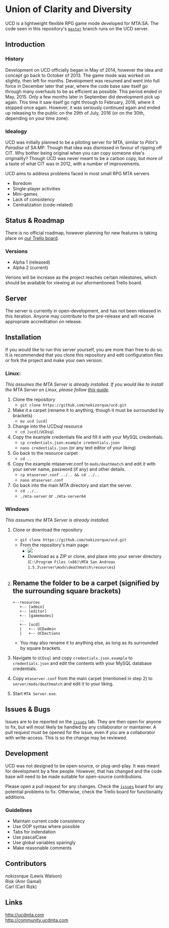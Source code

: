 # Union of Clarity and Diversity
UCD is a lightweight flexible RPG game mode developed for MTA:SA. The code seen in this repository's [`master`](/nokizorque/ucd/tree/master) branch runs on the UCD server.

## Introduction
### History
Development on UCD officially began in May of 2014, however the idea and concept go back to October of 2013. The game mode was worked on slightly, then left for months. Development was resumed and went into full force in December later that year, where the code base saw itself go through many overhauls to be as efficient as possible. This period ended in May, 2015. Only a few months later in September did development pick up again. This time it saw itself go right through to February, 2016, where it stopped once again. However, it was seriously continued again and ended up releasing to the public on the 29th of July, 2016 (or on the 30th, depending on your time zone).

### Idealogy
UCD was initially planned to be a piloting server for MTA, similar to *Pilot's Paradise* of SA:MP. Though that idea was dismissed in favour of ripping off CIT. Why bother being original when you can copy someone else's originality? Though UCD was never meant to be a carbon copy, but more of a taste of what CIT was in 2012, with a number of improvements.

UCD aims to address problems faced in most small RPG MTA servers
- Boredom
- Single-player activities
- Mini-games
- Lack of consistency
- Centralization (code-related)

## Status & Roadmap
There is no official roadmap, however planning for new features is taking place on [our Trello board](https://trello.com/b/9SGcbZVY/ucd).
### Versions
- Alpha 1 (released)
- Alpha 2 (current)

Verions will be increase as the project reaches certain milestones, which should be available for viewing at our aformentioned Trello board.

## Server
The server is currently in open-development, and has not been released in this iteration. Anyone may contribute to the pre-release and will receive appropriate accreditation on release.

## Installation
If you would like to run this server yourself, you are more than free to do so. It is recommended that you clone this repository and edit configuration files or fork the project and make your own version.
### Linux:
*This assumes the MTA Server is already installed. If you would like to install the MTA Server on Linux, please follow [this guide](https://wiki.multitheftauto.com/wiki/Installing_and_Running_MTASA_Server_on_GNU_Linux).*

1. Clone the repository
	- `git clone https://github.com/nokizorque/ucd.git`
2. Make it a carpet (rename it to anything, though it must be surrounded by brackets)
	- `mv ucd [ucd]`
3. Change into the UCDsql resource
	- `cd [ucd]/UCDsql`
4. Copy the example credentials file and fill it with your MySQL credentials.
	- `cp credentials.json.example credentials.json`
	- `nano credentials.json` (or any text editor of your liking)
5. Go back to the resource carpet
	- `cd ..`
6. Copy the example mtaserver.conf to `mods/deathmatch` and edit it with your server name, password (if any) and other details.
	- `cp mtaserver.conf ../.. && cd ../..`
	- `nano mtaserver.conf`
7. Go back into the main MTA directory and start the server.
	- `cd ../..`
	- `./mta-server` or `./mta-server64`
	
### Windows
*This assumes the MTA Server is already installed.*

1. Clone or download the repository
	- `git clone https://github.com/nokizorque/ucd.git`
	- From the repository's main page:
		- ![](https://noki.zorque.xyz/i/7b02a.png)
		- Download as a ZIP or clone, and place into your server directory (`C:\Program Files (x86)\MTA San Andreas 1.5.3\server\mods\deathmatch\resources`)
2. Rename the folder to be a carpet (signified by the surrounding square brackets)
	 -
	 ```
	 +--resources
	 	+-- [admin]
	 	+-- [editor]
	 	+-- [gamemodes]
	 	..
	    +-- [ucd]
	 	|   +-- UCDadmin
	 	|	+-- UCDactions
	 ```
	 - You may also rename it to anything else, as long as its surrounded by square brackets.

3. Navigate to `UCDsql` and copy `credentials.json.example` to `credentials.json` and edit the contents with your MySQL database credentials.
4. Copy `mtaserver.conf` from the main carpet (mentioned in step 2) to `server/mods/deathmatch` and edit it to your liking.
5. Start `MTA Server.exe`.

## Issues & Bugs
Issues are to be reported on the [`issues`](/nokizorque/ucd/issues) tab. They are then open for anyone to fix, but will most likely be handled by any collaborator or maintainer.
A pull request must be opened for the issue, even if you are a collaborator with write-access. This is so the change may be reviewed.

## Development
UCD was not designed to be open-source, or plug-and-play. It was meant for development by a few people. However, that has changed and the code base will need to be made suitable for open-source contributions.

Please open a pull request for any changes. Check the [`issues`](/nokizorque/ucd/issues) board for any potential problems to fix. Otherwise, check the Trello board for functionality additions.

### Guidelines
- Maintain current code consistency
- Use OOP syntax where possible
- Tabs for indendation
- Use pascalCase
- Use global variables sparingly
- Make reasonable comments

## Contributors
nokizorque (Lewis Watson)
<br>
Risk (Amr Gamal)
<br>
Carl (Carl Rizk)

## Links
http://ucdmta.com
<br>
http://community.ucdmta.com
